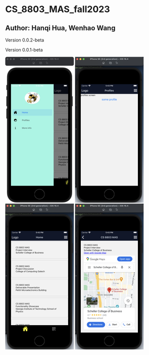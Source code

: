 # CS_8803_MAS_fall2023

## Author: Hanqi Hua, Wenhao Wang

Version 0.0.2-beta

Version 0.0.1-beta

<img src="assets/ReadME/1.jpg" alt="Image Description" width="217" height="462" />
<img src="assets/ReadME/2.jpg" alt="Image Description" width="217" height="462" />
<img src="assets/ReadME/3.jpg" alt="Image Description" width="217" height="462" />
<img src="assets/ReadME/4.jpg" alt="Image Description" width="217" height="462" />
